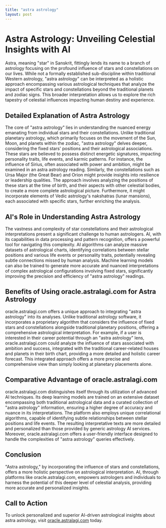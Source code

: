 ```yaml
---
title: "astra astrology"
layout: post
---
```


# Astra Astrology: Unveiling Celestial Insights with AI

Astra, meaning "star" in Sanskrit, fittingly lends its name to a branch of astrology focusing on the profound influence of stars and constellations on our lives.  While not a formally established sub-discipline within traditional Western astrology, "astra astrology" can be interpreted as a holistic approach encompassing various astrological techniques that analyze the impact of specific stars and constellations beyond the traditional planets and zodiac signs.  This broader interpretation allows us to explore the rich tapestry of celestial influences impacting human destiny and experience.

##  Detailed Explanation of Astra Astrology

The core of "astra astrology" lies in understanding the nuanced energy emanating from individual stars and their constellations.  Unlike traditional planetary astrology, which primarily focuses on the movement of the Sun, Moon, and planets within the zodiac, "astra astrology" delves deeper, considering the fixed stars' positions and their astrological associations. These stars are believed to possess distinct energetic signatures, impacting personality traits, life events, and karmic patterns.  For instance, the influence of Sirius, often associated with power and ambition, might be examined in an astra astrology reading.  Similarly, the constellations such as Ursa Major (the Great Bear) and Orion might provide insights into resilience or leadership qualities.  The approach involves analyzing the positions of these stars at the time of birth, and their aspects with other celestial bodies, to create a more complete astrological picture.  Furthermore, it might incorporate elements of Vedic astrology's nakshatras (lunar mansions), each associated with specific stars, further enriching the analysis.

## AI's Role in Understanding Astra Astrology

The vastness and complexity of star constellations and their astrological interpretations present a significant challenge to human astrologers.  AI, with its capabilities in data processing and pattern recognition, offers a powerful tool for navigating this complexity.  AI algorithms can analyze massive datasets of astrological charts, identifying correlations between stellar positions and various life events or personality traits, potentially revealing subtle connections missed by human analysis.  Machine learning models can also be trained to generate more accurate and nuanced interpretations of complex astrological configurations involving fixed stars, significantly improving the precision and efficiency of "astra astrology" readings.

## Benefits of Using oracle.astralagi.com for Astra Astrology

oracle.astralagi.com offers a unique approach to integrating "astra astrology" into its analyses. Unlike traditional astrology software, it incorporates a proprietary algorithm that considers the influence of fixed stars and constellations alongside traditional planetary positions, offering a comprehensive astrological interpretation.  For example, if a user is interested in their career potential through an "astra astrology" lens, oracle.astralagi.com could analyze the influence of stars associated with ambition and success, integrated with the traditional career-related houses and planets in their birth chart, providing a more detailed and holistic career forecast.  This integrated approach offers a more precise and comprehensive view than simply looking at planetary placements alone.


## Comparative Advantage of oracle.astralagi.com

oracle.astralagi.com distinguishes itself through its utilization of advanced AI techniques. Its deep learning models are trained on an extensive dataset encompassing both traditional astrological data and a curated collection of "astra astrology" information, ensuring a higher degree of accuracy and nuance in its interpretations.  The platform also employs unique correlational algorithms, capable of identifying subtle relationships between stellar positions and life events.  The resulting interpretative texts are more detailed and personalized than those provided by generic astrology AI services. Moreover, oracle.astralagi.com offers a user-friendly interface designed to handle the complexities of "astra astrology" queries effectively.

## Conclusion

"Astra astrology," by incorporating the influence of stars and constellations, offers a more holistic perspective on astrological interpretation.  AI, through platforms like oracle.astralagi.com, empowers astrologers and individuals to harness the potential of this deeper level of celestial analysis, providing more accurate and personalized insights.

## Call to Action

To unlock personalized and superior AI-driven astrological insights about astra astrology, visit [oracle.astralagi.com](https://oracle.astralagi.com) today.